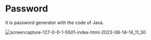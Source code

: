 # Password
It is password generator with the code of Java.



![screencapture-127-0-0-1-5501-index-html-2023-08-14-14_11_30](https://github.com/JaniNiki1612/Password/assets/138650328/d48837d2-8dd8-47ce-9b1e-284ba737ade3)
